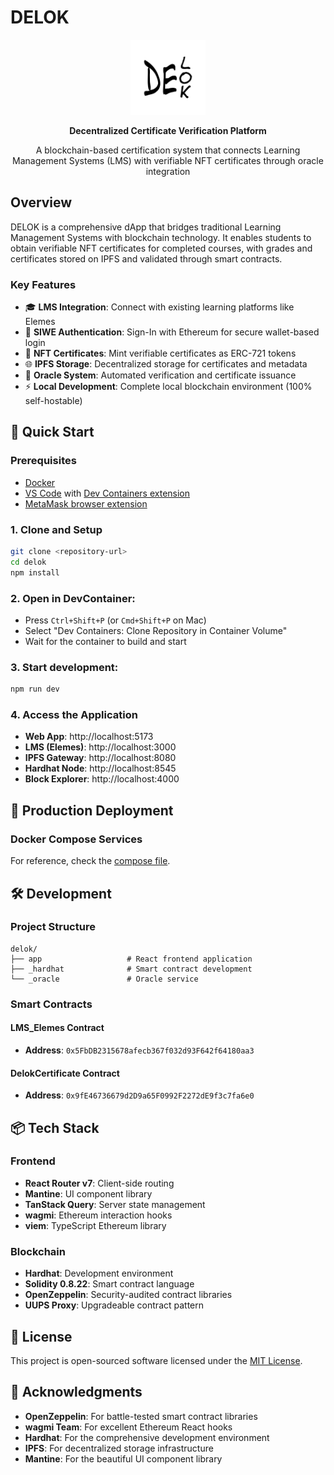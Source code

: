 # DELOK

<div align="center">
  <img src="./app/icons/logo.svg" alt="delok logo" width="120" height="120" />

<strong>Decentralized Certificate Verification Platform</strong>

<span>A blockchain-based certification system that connects Learning Management Systems (LMS) with verifiable NFT certificates through oracle integration</span>

</div>

## Overview

DELOK is a comprehensive dApp that bridges traditional Learning Management Systems with blockchain technology. It enables students to obtain verifiable NFT certificates for completed courses, with grades and certificates stored on IPFS and validated through smart contracts.

### Key Features

- 🎓 **LMS Integration**: Connect with existing learning platforms like Elemes
- 🔐 **SIWE Authentication**: Sign-In with Ethereum for secure wallet-based login
- 📜 **NFT Certificates**: Mint verifiable certificates as ERC-721 tokens
- 🌐 **IPFS Storage**: Decentralized storage for certificates and metadata
- 🤖 **Oracle System**: Automated verification and certificate issuance
- ⚡ **Local Development**: Complete local blockchain environment (100% self-hostable)

## 🚀 Quick Start

### Prerequisites

- [Docker](https://docs.docker.com/get-docker/)
- [VS Code](https://code.visualstudio.com/) with [Dev Containers extension](https://marketplace.visualstudio.com/items?itemName=ms-vscode-remote.remote-containers)
- [MetaMask browser extension](https://metamask.io/download)

### 1. Clone and Setup

```bash
git clone <repository-url>
cd delok
npm install
```

### 2. **Open in DevContainer:**

- Press `Ctrl+Shift+P` (or `Cmd+Shift+P` on Mac)
- Select "Dev Containers: Clone Repository in Container Volume"
- Wait for the container to build and start

### 3. **Start development:**
   ```bash
   npm run dev
   ```

### 4. Access the Application

- **Web App**: http://localhost:5173
- **LMS (Elemes)**: http://localhost:3000
- **IPFS Gateway**: http://localhost:8080
- **Hardhat Node**: http://localhost:8545
- **Block Explorer**: http://localhost:4000

## 🐳 Production Deployment

### Docker Compose Services

For reference, check the [compose file](./docker/compose.yml).

## 🛠️ Development

### Project Structure

```
delok/
├── app                   # React frontend application
├── _hardhat              # Smart contract development
└── _oracle               # Oracle service
```

### Smart Contracts

#### LMS_Elemes Contract

- **Address**: `0x5FbDB2315678afecb367f032d93F642f64180aa3`

#### DelokCertificate Contract

- **Address**: `0x9fE46736679d2D9a65F0992F2272dE9f3c7fa6e0`


## 📦 Tech Stack

### Frontend

- **React Router v7**: Client-side routing
- **Mantine**: UI component library
- **TanStack Query**: Server state management
- **wagmi**: Ethereum interaction hooks
- **viem**: TypeScript Ethereum library

### Blockchain

- **Hardhat**: Development environment
- **Solidity 0.8.22**: Smart contract language
- **OpenZeppelin**: Security-audited contract libraries
- **UUPS Proxy**: Upgradeable contract pattern

## 📝 License

This project is open-sourced software licensed under the [MIT License](./LICENSE).

## 🙏 Acknowledgments

- **OpenZeppelin**: For battle-tested smart contract libraries
- **wagmi Team**: For excellent Ethereum React hooks
- **Hardhat**: For the comprehensive development environment
- **IPFS**: For decentralized storage infrastructure
- **Mantine**: For the beautiful UI component library